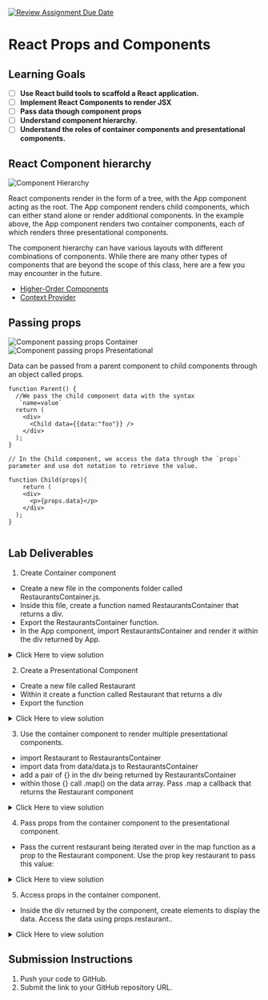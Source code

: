 [![Review Assignment Due Date](https://classroom.github.com/assets/deadline-readme-button-22041afd0340ce965d47ae6ef1cefeee28c7c493a6346c4f15d667ab976d596c.svg)](https://classroom.github.com/a/T6YH-qgN)
# React Props and Components

## Learning Goals

- [ ] **Use React build tools to scaffold a React application.**
- [ ] **Implement React Components to render JSX**
- [ ] **Pass data though component props**
- [ ] **Understand component hierarchy.**
- [ ] **Understand the roles of container components and presentational components.**

## React Component hierarchy

![Component Hierarchy](./assets/components1.png)

React components render in the form of a tree, with the App component acting as the root. The App component renders child components, which can either stand alone or render additional components. In the example above, the App component renders two container components, each of which renders three presentational components.

The component hierarchy can have various layouts with different combinations of components. While there are many other types of components that are beyond the scope of this class, here are a few you may encounter in the future.

- [Higher-Order Components](https://www.freecodecamp.org/news/higher-order-components-in-react/)
- [Context Provider](https://react.dev/reference/react/createContext)

## Passing props

![Component passing props Container](./assets/components3.png)
![Component passing props Presentational](./assets/components4.png)

Data can be passed from a parent component to child components through an object called props.

```
function Parent() {
  //We pass the child component data with the syntax
   `name=value`
  return (
    <div>
      <Child data={{data:"foo"}} />
    </div>
  );
}

// In the Child component, we access the data through the `props` parameter and use dot notation to retrieve the value.

function Child(props){
    return (
    <div>
      <p>{props.data}</p>
    </div>
  );
}


```

## Lab Deliverables

1. Create Container component

- Create a new file in the components folder called RestaurantsContainer.js.
- Inside this file, create a function named RestaurantsContainer that returns a div.
- Export the RestaurantsContainer function.
- In the App component, import RestaurantsContainer and render it within the div returned by App.

<details>
  <summary>Click Here to view solution</summary>

```

function RestaurantsContainer(props) {
  return (
    <div className="restaurantContainer">
    </div>
  );
}

export default RestaurantsContainer;



import RestaurantsContainer from "./components/RestaurantsContainer";
import "./App.css";

//App is the root of our application and where we load in our components.
function App() {
  return (
    <div className="App">
      <RestaurantsContainer/>
    </div>
  );
}

export default App;


```

</details>

2. Create a Presentational Component

- Create a new file called Restaurant
- Within it create a function called Restaurant that returns a div
- Export the function

<details>
  <summary>Click Here to view solution</summary>

```
function Restaurant() {
  return (
    <div className="restaurant">

    </div>
  );
}

export default Restaurant;


```

</details>

3. Use the container component to render multiple presentational components.

- import Restaurant to RestaurantsContainer
- import data from data/data.js to RestaurantsContainer
- add a pair of {} in the div being returned by RestaurantsContainer
- within those {} call .map() on the data array. Pass .map a callback that returns the Restaurant component

<details>
  <summary>Click Here to view solution</summary>

```
import { restaurants } from "./data/data.js";

import Restaurant from "./Restaurant";

function RestaurantsContainer() {
  return (
    <div className="restaurantContainer">
      {restaurants.map(restaurant => <Restaurant />)}
    </div>
  );
}

export default RestaurantsContainer;


```

</details>

4. Pass props from the container component to the presentational component.

- Pass the current restaurant being iterated over in the map function as a prop to the Restaurant component. Use the prop key restaurant to pass this value:

<details>
  <summary>Click Here to view solution</summary>

```
import { restaurants } from "./data/data.js";

import Restaurant from "./Restaurant";

//Containers are for behind the scenes logic
function RestaurantsContainer() {
  return (
    <div className="restaurantContainer">
      {restaurants.map(restaurant => <Restaurant restaurant={restaurant} />)}
    </div>
  );
}

export default RestaurantsContainer;


```

</details>

5. Access props in the container component.


- Inside the div returned by the component, create elements to display the data. Access the data using props.restaurant.<dataKey>.

<details>
  <summary>Click Here to view solution</summary>

```
function Restaurant(props) {

  return (
    <div className="restaurant">
      <h2>{props.restaurant.name}</h2>
      <ul>
        <li>{props.restaurant.address}</li>
        <li>{props.restaurant.phone}</li>
        <li>{props.restaurant.cuisine}</li>
        <li>{props.restaurant.rating}</li>
      </ul>
    </div>
  );
}

export default Restaurant;


```

</details>

## Submission Instructions

1. Push your code to GitHub.
2. Submit the link to your GitHub repository URL.
